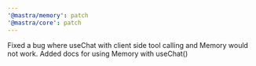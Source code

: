 ```yaml
---
'@mastra/memory': patch
'@mastra/core': patch
---
```


Fixed a bug where useChat with client side tool calling and Memory would not work. Added docs for using Memory with useChat()
